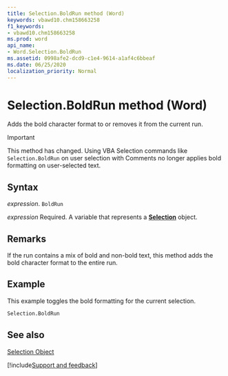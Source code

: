 ```yaml
---
title: Selection.BoldRun method (Word)
keywords: vbawd10.chm158663258
f1_keywords:
- vbawd10.chm158663258
ms.prod: word
api_name:
- Word.Selection.BoldRun
ms.assetid: 0998afe2-dcd9-c1e4-9614-a1af4c6bbeaf
ms.date: 06/25/2020
localization_priority: Normal
---
```



# Selection.BoldRun method (Word)

Adds the bold character format to or removes it from the current run.

> [!IMPORTANT]
> This method has changed. Using VBA Selection commands like `Selection.BoldRun` on user selection with Comments no longer applies bold formatting on user-selected text.

## Syntax

_expression_. `BoldRun`

_expression_ Required. A variable that represents a **[Selection](Word.Selection.md)** object.


## Remarks

 If the run contains a mix of bold and non-bold text, this method adds the bold character format to the entire run.


## Example

This example toggles the bold formatting for the current selection.


```vb
Selection.BoldRun
```


## See also


[Selection Object](Word.Selection.md)

[!include[Support and feedback](~/includes/feedback-boilerplate.md)]
